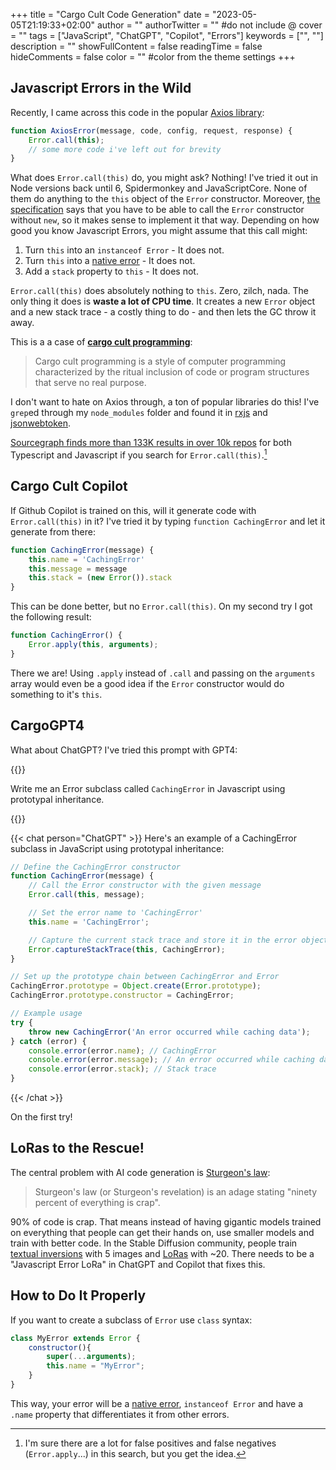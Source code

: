 +++
title = "Cargo Cult Code Generation"
date = "2023-05-05T21:19:33+02:00"
author = ""
authorTwitter = "" #do not include @
cover = ""
tags = ["JavaScript", "ChatGPT", "Copilot", "Errors"]
keywords = ["", ""]
description = ""
showFullContent = false
readingTime = false
hideComments = false
color = "" #color from the theme settings
+++

## Javascript Errors in the Wild

Recently, I came across this code in the popular [Axios library](https://github.com/axios/axios/blob/21a5ad34c4a5956d81d338059ac0dd34a19ed094/lib/core/AxiosError.js):

```javascript
function AxiosError(message, code, config, request, response) {
    Error.call(this);
    // some more code i've left out for brevity
}
```

What does `Error.call(this)` do, you might ask? Nothing! I've tried it out in
Node versions back until 6, Spidermonkey and JavaScriptCore. None of them do anything to the `this` object of the
`Error` constructor. Moreover, [the specification](https://262.ecma-international.org/13.0/#sec-error-constructor)
says that you have to be able to call the `Error` constructor without `new`, so it makes sense to implement it
that way. Depending on how good you know Javascript Errors, you might assume that this call might:

1. Turn `this` into an `instanceof Error` - It does not.
2. Turn `this` into a [native error](https://nodejs.org/dist/latest-v20.x/docs/api/util.html#utiltypesisnativeerrorvalue) - It does not.
3. Add a `stack` property to `this` - It does not.

`Error.call(this)` does absolutely nothing to `this`. Zero, zilch, nada. The only thing it does is **waste a lot of CPU time**.
It creates a new `Error` object and a new stack trace - a costly thing to do - and then lets the GC throw it away.

This is a a case of **[cargo cult programming](https://en.wikipedia.org/wiki/Cargo_cult_programming)**:
> Cargo cult programming is a style of computer programming characterized by the ritual inclusion of code or program structures that serve no real purpose.


I don't want to hate on Axios through, a ton of popular libraries do this! I've `grep`ed through my `node_modules` folder and
found it in [rxjs](https://github.com/ReactiveX/rxjs/blob/6e3e5e49cb735289a8e8796dc58e682468a36028/src/internal/util/createErrorClass.ts)
and [jsonwebtoken](https://github.com/auth0/node-jsonwebtoken/blob/a99fd4b473e257c2f50ff69c716db1c520bf9a78/lib/JsonWebTokenError.js).

[Sourcegraph finds more than 133K results in over 10k repos](https://sourcegraph.com/search?q=context:global+%28language:JavaScript+OR+language:TypeScript%29+content:%22Error.call%28this%29%22+count:1000000&patternType=standard&sm=0&groupBy=repo)
for both Typescript and Javascript if you search for `Error.call(this)`.[^1]

## Cargo Cult Copilot

If Github Copilot is trained on this, will it generate code with `Error.call(this)` in it? I've tried it by typing
`function CachingError` and let it generate from there:

```Javascript
function CachingError(message) {
    this.name = 'CachingError'
    this.message = message
    this.stack = (new Error()).stack
}
```
This can be done better, but no `Error.call(this)`. On my second try I got the following result:

```Javascript
function CachingError() {
    Error.apply(this, arguments);
}
```
There we are! Using `.apply` instead of `.call` and passing on the `arguments` array would even be a good idea
if the `Error` constructor would do something to it's `this`.


## CargoGPT4

What about ChatGPT? I've tried this prompt with GPT4:

{{<chat person="Julian">}}

Write me an Error subclass called `CachingError` in Javascript using prototypal inheritance.

{{</chat>}}

{{< chat person="ChatGPT" >}} Here's an example of a CachingError subclass in JavaScript using prototypal inheritance:

```JavaScript
// Define the CachingError constructor
function CachingError(message) {
    // Call the Error constructor with the given message
    Error.call(this, message);

    // Set the error name to 'CachingError'
    this.name = 'CachingError';

    // Capture the current stack trace and store it in the error object
    Error.captureStackTrace(this, CachingError);
}

// Set up the prototype chain between CachingError and Error
CachingError.prototype = Object.create(Error.prototype);
CachingError.prototype.constructor = CachingError;

// Example usage
try {
    throw new CachingError('An error occurred while caching data');
} catch (error) {
    console.error(error.name); // CachingError
    console.error(error.message); // An error occurred while caching data
    console.error(error.stack); // Stack trace
}
```
{{< /chat >}}



On the first try!

## LoRas to the Rescue!

The central problem with AI code generation is [Sturgeon's law](https://en.wikipedia.org/wiki/Sturgeon%27s_law):
> Sturgeon's law (or Sturgeon's revelation) is an adage stating "ninety percent of everything is crap".

90% of code is crap. That means instead of having gigantic models trained on everything that people
can get their hands on, use smaller models and train with better code. In the Stable Diffusion community, people train
[textual inversions](https://arxiv.org/abs/2208.01618) with 5 images and [LoRas](https://arxiv.org/abs/2106.09685) with ~20.
There needs to be a "Javascript Error LoRa" in ChatGPT and Copilot that fixes this.


## How to Do It Properly

If you want to create a subclass of `Error` use `class` syntax:

```JavaScript
class MyError extends Error {
    constructor(){
        super(...arguments);
        this.name = "MyError";
    }
}

```

This way, your error will be a [native error](https://nodejs.org/dist/latest-v20.x/docs/api/util.html#utiltypesisnativeerrorvalue), `instanceof Error` and have a `.name` property that differentiates it from other errors.

[^1]: I'm sure there are a lot for false positives and false negatives (`Error.apply`...) in this search, but you get the idea.



